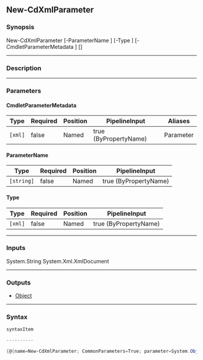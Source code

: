 New-CdXmlParameter
------------------

### Synopsis

New-CdXmlParameter [-ParameterName <string>] [-Type <xml>] [-CmdletParameterMetadata <xml>] [<CommonParameters>]

---

### Description

---

### Parameters
#### **CmdletParameterMetadata**

|Type   |Required|Position|PipelineInput        |Aliases  |
|-------|--------|--------|---------------------|---------|
|`[xml]`|false   |Named   |true (ByPropertyName)|Parameter|

#### **ParameterName**

|Type      |Required|Position|PipelineInput        |
|----------|--------|--------|---------------------|
|`[string]`|false   |Named   |true (ByPropertyName)|

#### **Type**

|Type   |Required|Position|PipelineInput        |
|-------|--------|--------|---------------------|
|`[xml]`|false   |Named   |true (ByPropertyName)|

---

### Inputs
System.String
System.Xml.XmlDocument

---

### Outputs
* [Object](https://learn.microsoft.com/en-us/dotnet/api/System.Object)

---

### Syntax
```PowerShell
syntaxItem
```
```PowerShell
----------
```
```PowerShell
{@{name=New-CdXmlParameter; CommonParameters=True; parameter=System.Object[]}}
```
